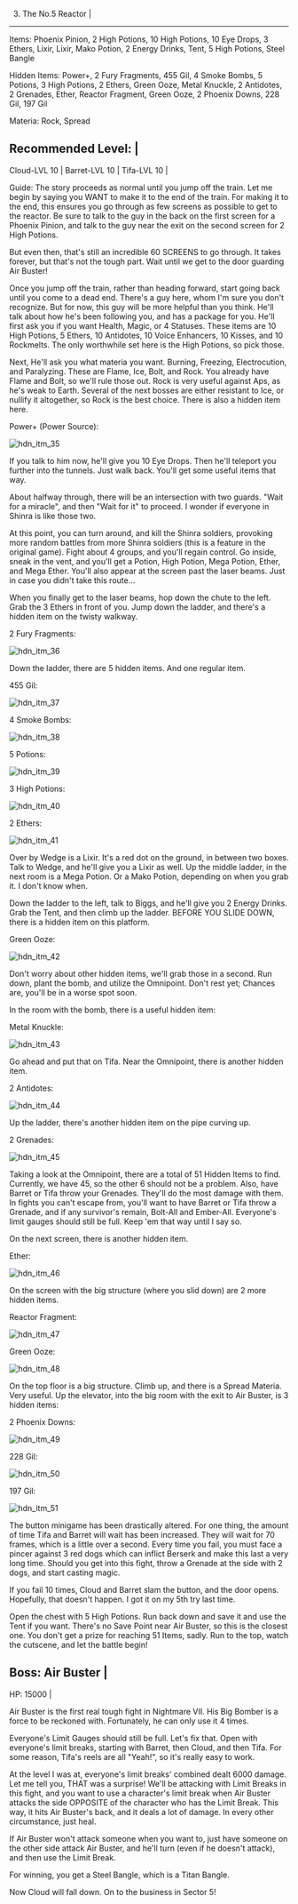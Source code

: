 3) The No.5 Reactor   |
-----------------------
Items: Phoenix Pinion, 2 High Potions, 10 High Potions, 10 Eye Drops,
3 Ethers, Lixir, Lixir, Mako Potion, 2 Energy Drinks, Tent, 5 High Potions,
Steel Bangle

Hidden Items: Power+, 2 Fury Fragments, 455 Gil, 4 Smoke Bombs, 5 Potions,
3 High Potions, 2 Ethers, Green Ooze, Metal Knuckle, 2 Antidotes, 2 Grenades,
Ether, Reactor Fragment, Green Ooze, 2 Phoenix Downs, 228 Gil, 197 Gil

Materia: Rock, Spread

Recommended Level: |
------------------
Cloud-LVL 10     |
Barret-LVL 10    |
Tifa-LVL 10      |

Guide: The story proceeds as normal until you jump off the train. Let me begin
by saying you WANT to make it to the end of the train. For making it to the
end, this ensures you go through as few screens as possible to get to the
reactor. Be sure to talk to the guy in the back on the first screen for a
Phoenix Pinion, and talk to the guy near the exit on the second screen for 2
High Potions.

But even then, that's still an incredible 60 SCREENS to go through. It takes
forever, but that's not the tough part. Wait until we get to the door guarding
Air Buster!

Once you jump off the train, rather than heading forward, start going back
until you come to a dead end. There's a guy here, whom I'm sure you don't
recognize. But for now, this guy will be more helpful than you think. He'll
talk about how he's been following you, and has a package for you. He'll first
ask you if you want Health, Magic, or 4 Statuses. These items are 10 High
Potions, 5 Ethers, 10 Antidotes, 10 Voice Enhancers, 10 Kisses, and 10
Rockmelts. The only worthwhile set here is the High Potions, so pick those.

Next, He'll ask you what materia you want. Burning, Freezing, Electrocution,
and Paralyzing. These are Flame, Ice, Bolt, and Rock. You already have Flame
and Bolt, so we'll rule those out. Rock is very useful against Aps, as he's
weak to Earth. Several of the next bosses are either resistant to Ice, or
nullify it altogether, so Rock is the best choice. There is also a hidden
item here.

Power+ (Power Source):

![hdn_itm_35](https://cloud.githubusercontent.com/assets/4260395/5236493/2f20fbc0-7809-11e4-806e-86bfe861e047.jpg)

If you talk to him now, he'll give you 10 Eye Drops. Then he'll teleport you
further into the tunnels. Just walk back. You'll get some useful items that
way.

About halfway through, there will be an intersection with two guards. "Wait
for a miracle", and then "Wait for it" to proceed. I wonder if everyone in
Shinra is like those two.

At this point, you can turn around, and kill the Shinra soldiers, provoking
more random battles from more Shinra soldiers (this is a feature in the
original game). Fight about 4 groups, and you'll regain control. Go inside,
sneak in the vent, and you'll get a Potion, High Potion, Mega Potion, Ether,
and Mega Ether. You'll also appear at the screen past the laser beams. Just in
case you didn't take this route...

When you finally get to the laser beams, hop down the chute to the left. Grab
the 3 Ethers in front of you. Jump down the ladder, and there's a hidden item
on the twisty walkway.

2 Fury Fragments:

![hdn_itm_36](https://cloud.githubusercontent.com/assets/4260395/5236494/2f22e908-7809-11e4-96c6-189355c7548a.jpg)

Down the ladder, there are 5 hidden items. And one regular item.

455 Gil:

![hdn_itm_37](https://cloud.githubusercontent.com/assets/4260395/5236495/2f27c0c2-7809-11e4-9f81-76131046b96a.jpg)

4 Smoke Bombs:

![hdn_itm_38](https://cloud.githubusercontent.com/assets/4260395/5236496/2f2a4b12-7809-11e4-8fd9-b41dacfd3018.jpg)

5 Potions:

![hdn_itm_39](https://cloud.githubusercontent.com/assets/4260395/5236497/2f2d434e-7809-11e4-9655-572286ddf2bd.jpg)

3 High Potions:

![hdn_itm_40](https://cloud.githubusercontent.com/assets/4260395/5236498/2f3228f0-7809-11e4-864d-ad80aa5e30b9.jpg)

2 Ethers:

![hdn_itm_41](https://cloud.githubusercontent.com/assets/4260395/5236499/2f34797a-7809-11e4-8bfa-e58979562820.jpg)

Over by Wedge is a Lixir. It's a red dot on the ground, in between two boxes.
Talk to Wedge, and he'll give you a Lixir as well. Up the middle ladder, in
the next room is a Mega Potion. Or a Mako Potion, depending on when you grab
it. I don't know when.

Down the ladder to the left, talk to Biggs, and he'll give you 2 Energy
Drinks. Grab the Tent, and then climb up the ladder. BEFORE YOU SLIDE DOWN,
there is a hidden item on this platform.

Green Ooze:

![hdn_itm_42](https://cloud.githubusercontent.com/assets/4260395/5236500/2f38e0d2-7809-11e4-94c8-0fe742010d91.jpg)

Don't worry about other hidden items, we'll grab those in a second. Run down,
plant the bomb, and utilize the Omnipoint. Don't rest yet; Chances are, you'll
be in a worse spot soon.

In the room with the bomb, there is a useful hidden item:

Metal Knuckle:

![hdn_itm_43](https://cloud.githubusercontent.com/assets/4260395/5236501/2f3b4804-7809-11e4-98df-e7b785f370c5.jpg)

Go ahead and put that on Tifa. Near the Omnipoint, there is another hidden
item.

2 Antidotes:

![hdn_itm_44](https://cloud.githubusercontent.com/assets/4260395/5236502/2f416f9a-7809-11e4-9e43-0e1a368a8bf6.jpg)

Up the ladder, there's another hidden item on the pipe curving up.

2 Grenades:

![hdn_itm_45](https://cloud.githubusercontent.com/assets/4260395/5236503/2f43a2d8-7809-11e4-9e9d-99eabc3f360d.jpg)

Taking a look at the Omnipoint, there are a total of 51 Hidden Items to find.
Currently, we have 45, so the other 6 should not be a problem. Also, have
Barret or Tifa throw your Grenades. They'll do the most damage with them. In
fights you can't escape from, you'll want to have Barret or Tifa throw a
Grenade, and if any survivor's remain, Bolt-All and Ember-All. Everyone's
limit gauges should still be full. Keep 'em that way until I say so.

On the next screen, there is another hidden item.

Ether:

![hdn_itm_46](https://cloud.githubusercontent.com/assets/4260395/5236504/2f470ed2-7809-11e4-8293-9a912049d461.jpg)

On the screen with the big structure (where you slid down) are 2 more hidden
items.

Reactor Fragment:

![hdn_itm_47](https://cloud.githubusercontent.com/assets/4260395/5236505/2f4a6582-7809-11e4-943a-48dcb9e3f890.jpg)

Green Ooze:

![hdn_itm_48](https://cloud.githubusercontent.com/assets/4260395/5236506/2f4e9698-7809-11e4-9eb7-a82d5218233a.jpg)

On the top floor is a big structure. Climb up, and there is a Spread Materia.
Very useful. Up the elevator, into the big room with the exit to Air Buster,
is 3 hidden items:

2 Phoenix Downs:

![hdn_itm_49](https://cloud.githubusercontent.com/assets/4260395/5236507/2f51c11a-7809-11e4-8c08-6d16041058ef.jpg)

228 Gil:

![hdn_itm_50](https://cloud.githubusercontent.com/assets/4260395/5236508/2f5644a6-7809-11e4-8be9-fa93ba7e6061.jpg)

197 Gil:

![hdn_itm_51](https://cloud.githubusercontent.com/assets/4260395/5236509/2f58ca1e-7809-11e4-80ed-ba0df8f14e88.jpg)

The button minigame has been drastically altered. For one thing, the amount
of time Tifa and Barret will wait has been increased. They will wait for 70
frames, which is a little over a second. Every time you fail, you must face
a pincer against 3 red dogs which can inflict Berserk and make this last a
very long time. Should you get into this fight, throw a Grenade at the side
with 2 dogs, and start casting magic.

If you fail 10 times, Cloud and Barret slam the button, and the door opens.
Hopefully, that doesn't happen. I got it on my 5th try last time.

Open the chest with 5 High Potions. Run back down and save it and use the Tent
if you want. There's no Save Point near Air Buster, so this is the closest
one. You don't get a prize for reaching 51 Items, sadly. Run to the top, watch
the cutscene, and let the battle begin!

Boss: Air Buster |
-----------------
HP: 15000 |

Air Buster is the first real tough fight in Nightmare VII. His Big Bomber is
a force to be reckoned with. Fortunately, he can only use it 4 times.

Everyone's Limit Gauges should still be full. Let's fix that. Open with
everyone's limit breaks, starting with Barret, then Cloud, and then Tifa. For
some reason, Tifa's reels are all "Yeah!", so it's really easy to work.

At the level I was at, everyone's limit breaks' combined dealt 6000 damage.
Let me tell you, THAT was a surprise! We'll be attacking with Limit Breaks
in this fight, and you want to use a character's limit break when Air Buster
attacks the side OPPOSITE of the character who has the Limit Break. This way,
it hits Air Buster's back, and it deals a lot of damage. In every other
circumstance, just heal.

If Air Buster won't attack someone when you want to, just have someone on the
other side attack Air Buster, and he'll turn (even if he doesn't attack), and
then use the Limit Break.

For winning, you get a Steel Bangle, which is a Titan Bangle.

Now Cloud will fall down. On to the business in Sector 5!
